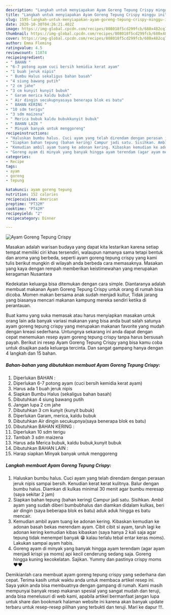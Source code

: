 ```yaml
---
description: "Langkah untuk menyiapakan Ayam Goreng Tepung Crispy minggu ini"
title: "Langkah untuk menyiapakan Ayam Goreng Tepung Crispy minggu ini"
slug: 1595-langkah-untuk-menyiapakan-ayam-goreng-tepung-crispy-minggu-ini
date: 2020-10-30T04:26:21.402Z
image: https://img-global.cpcdn.com/recipes/808018f5cd299fcb/680x482cq70/ayam-goreng-tepung-crispy-foto-resep-utama.jpg
thumbnail: https://img-global.cpcdn.com/recipes/808018f5cd299fcb/680x482cq70/ayam-goreng-tepung-crispy-foto-resep-utama.jpg
cover: https://img-global.cpcdn.com/recipes/808018f5cd299fcb/680x482cq70/ayam-goreng-tepung-crispy-foto-resep-utama.jpg
author: Emma Fleming
ratingvalue: 4.5
reviewcount: 11874
recipeingredient:
- " BAHAN "
- "6-7 potong ayam cuci bersih kemidia kerat ayam"
- "1 buah jeruk nipis"
- " Bumbu Halus sekaligus bahan basah"
- "4 siung bawang putih"
- "2 cm jahe"
- "3 cm kunyit kunyit bubuk"
- " Garam merica kaldu bubuk"
- " Air dingin secukupnyasaya benerapa blok es batu"
- " BAHAN KERING "
- "10 sdm terigu"
- "3 sdm maizena"
- " Merica bubuk kaldu bubukkunyit bubuk"
- " BAHAN LAIN "
- " Minyak banyak untuk menggoreng"
recipeinstructions:
- "Haluskan bumbu halus. Cuci ayam yang telah direndam dengan perasan jeruk nipis sampai bersih. Kenudian kerat kerat kulitnya. Balur dengan bumbu halus. Diamkan di kulkas minimal 30 menit agar bumbu meresap (saya sekitar 2 jam)"
- "Siapkan bahan tepung (bahan kering) Campur jadi satu. Sisihkan. Ambil ayam yang sudah diberi bumbubhalus dan diamkan didalam kulkas, beri air dingin (saya beberapa blok es batu) aduk aduk hingga es batu mencair."
- "Kemudian ambil ayam tuang ke adonan kering. Kibaskan kemudian ke adonan basah bekas merendam ayam. Cibit cibit si ayam, taruh lagi ke adonan kering kemudian kibas kibaskan (saya hanya 2 kali saja agar tepung tidak menempel banyak 😁 kalau terlalu tebal entar keras moms). Lakukan sampai ayam habis."
- "Goreng ayam di minyak yang banyak hingga ayam terendam (agar ayam menjadi krispi ya moms) api kecil cenderung sedang saja. Goreng hingga kuning kecokelatan. Sajikan. Yummy dan pastinya crispy moms ❤❤"
categories:
- Recipe
tags:
- ayam
- goreng
- tepung

katakunci: ayam goreng tepung 
nutrition: 152 calories
recipecuisine: American
preptime: "PT32M"
cooktime: "PT42M"
recipeyield: "2"
recipecategory: Dinner

---
```



![Ayam Goreng Tepung Crispy](https://img-global.cpcdn.com/recipes/808018f5cd299fcb/680x482cq70/ayam-goreng-tepung-crispy-foto-resep-utama.jpg)

Masakan adalah warisan budaya yang dapat kita lestarikan karena setiap tempat memiliki ciri khas tersendiri, walaupun namanya sama tetapi bentuk dan aroma yang berbeda, seperti ayam goreng tepung crispy yang kami tulis berikut mungkin di wilayah anda berbeda cara memasaknya. Masakan yang kaya dengan rempah memberikan keistimewahan yang merupakan keragaman Nusantara

Kedekatan keluarga bisa ditemukan dengan cara simple. Diantaranya adalah membuat makanan Ayam Goreng Tepung Crispy untuk orang di rumah bisa dicoba. Momen makan bersama anak sudah menjadi kultur, Tidak jarang yang biasanya mencari makanan kampung mereka sendiri ketika di perantauan.



Buat kamu yang suka memasak atau harus menyiapkan masakan untuk orang lain ada banyak variasi makanan yang bisa anda buat salah satunya ayam goreng tepung crispy yang merupakan makanan favorite yang mudah dengan kreasi sederhana. Untungnya sekarang ini anda dapat dengan cepat menemukan resep ayam goreng tepung crispy tanpa harus bersusah payah.
Berikut ini resep Ayam Goreng Tepung Crispy yang bisa kamu coba untuk disajikan pada keluarga tercinta. Dan sangat gampang hanya dengan 4 langkah dan 15 bahan.


<!--inarticleads1-->

##### Bahan-bahan yang dibutuhkan membuat Ayam Goreng Tepung Crispy:

1. Diperlukan  BAHAN :
1. Diperlukan 6-7 potong ayam (cuci bersih kemidia kerat ayam)
1. Harus ada 1 buah jeruk nipis
1. Siapkan  Bumbu Halus (sekaligus bahan basah)
1. Dibutuhkan 4 siung bawang putih
1. Jangan lupa 2 cm jahe
1. Dibutuhkan 3 cm kunyit (kunyit bubuk)
1. Diperlukan  Garam, merica, kaldu bubuk
1. Dibutuhkan  Air dingin secukupnya(saya benerapa blok es batu)
1. Dibutuhkan  BAHAN KERING :
1. Diperlukan 10 sdm terigu
1. Tambah 3 sdm maizena
1. Harus ada  Merica bubuk, kaldu bubuk,kunyit bubuk
1. Dibutuhkan  BAHAN LAIN :
1. Harap siapkan  Minyak banyak untuk menggoreng




<!--inarticleads2-->

##### Langkah membuat  Ayam Goreng Tepung Crispy:

1. Haluskan bumbu halus. Cuci ayam yang telah direndam dengan perasan jeruk nipis sampai bersih. Kenudian kerat kerat kulitnya. Balur dengan bumbu halus. Diamkan di kulkas minimal 30 menit agar bumbu meresap (saya sekitar 2 jam)
1. Siapkan bahan tepung (bahan kering) Campur jadi satu. Sisihkan. Ambil ayam yang sudah diberi bumbubhalus dan diamkan didalam kulkas, beri air dingin (saya beberapa blok es batu) aduk aduk hingga es batu mencair.
1. Kemudian ambil ayam tuang ke adonan kering. Kibaskan kemudian ke adonan basah bekas merendam ayam. Cibit cibit si ayam, taruh lagi ke adonan kering kemudian kibas kibaskan (saya hanya 2 kali saja agar tepung tidak menempel banyak 😁 kalau terlalu tebal entar keras moms). Lakukan sampai ayam habis.
1. Goreng ayam di minyak yang banyak hingga ayam terendam (agar ayam menjadi krispi ya moms) api kecil cenderung sedang saja. Goreng hingga kuning kecokelatan. Sajikan. Yummy dan pastinya crispy moms ❤❤




Demikianlah cara membuat ayam goreng tepung crispy yang sederhana dan cepat. Terima kasih untuk waktu anda untuk membaca artikel resep ini. Saya yakin anda bisa membuatnya dengan gampang di rumah. Kami masih mempunyai banyak resep makanan spesial yang sangat mudah dan teruji, anda bisa menelusuri di web kami, apabila artikel bermanfaat jangan lupa untuk share dan bookmark halaman website ini karena akan banyak update terbaru untuk resep-resep pilihan yang terbukti dan teruji. Mari ke dapur !!!. 
